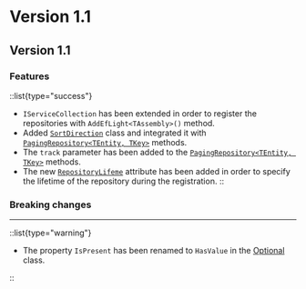 # Version 1.1


## Version 1.1

### Features

::list{type="success"}
- `IServiceCollection` has been extended in order to register the repositories with `AddEfLight<TAssembly>()` method.
- Added [`SortDirection`](../2.api/3.utilities/3.sort-direction.md) class and integrated it with [`PagingRepository<TEntity, TKey>`](../2.api/1.repositories/2.paging-repository.md) methods.
- The `track` parameter has been added to the [`PagingRepository<TEntity, TKey>`](../2.api/1.repositories/2.paging-repository.md) methods.
- The new [`RepositoryLifeme`](../2.api/2.attributes/1.repository-lifetime.md) attribute has been added in order to specify the lifetime of the repository during the registration.
::

### Breaking changes
---

::list{type="warning"}

- The property `IsPresent` has been renamed to `HasValue` in the [Optional](../2.api/3.utilities/1.optional.md) class.

::